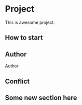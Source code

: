 # Project
This is awesome project.
## How to start
## Author
Author
## Conflict
## Some new section here
